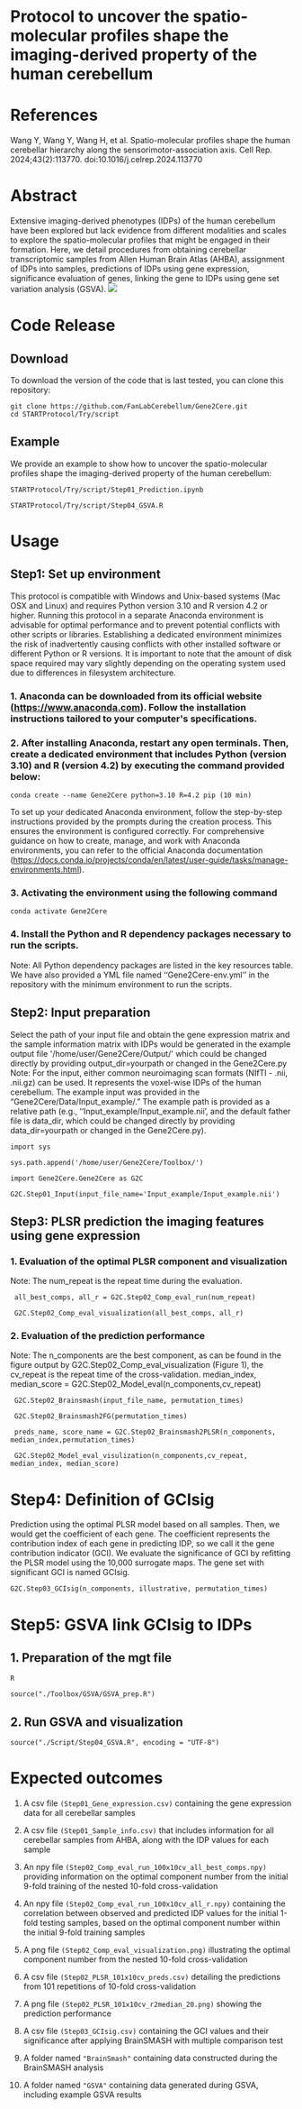 # Protocol to uncover the spatio-molecular profiles shape the imaging-derived property of the human cerebellum

# References
Wang Y, Wang Y, Wang H, et al. Spatio-molecular profiles shape the human cerebellar hierarchy along the sensorimotor-association axis. Cell Rep. 2024;43(2):113770. doi:10.1016/j.celrep.2024.113770

# Abstract
Extensive imaging-derived phenotypes (IDPs) of the human cerebellum have been explored but lack evidence from different modalities and scales to explore the spatio-molecular profiles that might be engaged in their formation. Here, we detail procedures from obtaining cerebellar transcriptomic samples from Allen Human Brain Atlas (AHBA), assignment of IDPs into samples, predictions of IDPs using gene expression, significance evaluation of genes, linking the gene to IDPs using gene set variation analysis (GSVA). 
![](https://github.com/FanLabCerebellum/Gene2Cere/blob/main/abstract.png)  

# Code Release
## Download
To download the version of the code that is last tested, you can clone this repository:


    git clone https://github.com/FanLabCerebellum/Gene2Cere.git
    cd STARTProtocol/Try/script
## Example

We provide an example to show how to uncover the spatio-molecular profiles shape the imaging-derived property of the human cerebellum:

`STARTProtocol/Try/script/Step01_Prediction.ipynb`

`STARTProtocol/Try/script/Step04_GSVA.R`
    
# Usage
## Step1: Set up environment

This protocol is compatible with Windows and Unix-based systems (Mac OSX and Linux) and requires Python version 3.10 and R version 4.2 or higher. Running this protocol in a separate Anaconda environment is advisable for optimal performance and to prevent potential conflicts with other scripts or libraries. Establishing a dedicated environment minimizes the risk of inadvertently causing conflicts with other installed software or different Python or R versions. It is important to note that the amount of disk space required may vary slightly depending on the operating system used due to differences in filesystem architecture.

### 1. Anaconda can be downloaded from its official website (https://www.anaconda.com). Follow the installation instructions tailored to your computer's specifications.
### 2. After installing Anaconda, restart any open terminals. Then, create a dedicated environment that includes Python (version 3.10) and R (version 4.2) by executing the command provided below:

    conda create --name Gene2Cere python=3.10 R=4.2 pip (10 min)

To set up your dedicated Anaconda environment, follow the step-by-step instructions provided by the prompts during the creation process. This ensures the environment is configured correctly. For comprehensive guidance on how to create, manage, and work with Anaconda environments, you can refer to the official Anaconda documentation (https://docs.conda.io/projects/conda/en/latest/user-guide/tasks/manage-environments.html). 

### 3. Activating the environment using the following command

    conda activate Gene2Cere
    
### 4. Install the Python and R dependency packages necessary to run the scripts.
Note: All Python dependency packages are listed in the key resources table. We have also provided a YML file named ‘‘Gene2Cere-env.yml’’ in the repository with the minimum environment to run the scripts.
  
## Step2: Input preparation
Select the path of your input file and obtain the gene expression matrix and the sample information matrix with IDPs would be generated in the example output file '/home/user/Gene2Cere/Output/' which could be changed directly by providing output_dir=yourpath or changed in the Gene2Cere.py
Note: For the input, either common neuroimaging scan formats (NIfTI - .nii, .nii.gz) can be used. It represents the voxel-wise IDPs of the human cerebellum. The example input was provided in the “Gene2Cere/Data/Input_example/.” The example path is provided as a relative path (e.g., ‘‘Input_example/Input_example.nii’, and the default father file is data_dir, which could be changed directly by providing data_dir=yourpath or changed in the Gene2Cere.py). 

    import sys

    sys.path.append('/home/user/Gene2Cere/Toolbox/')

    import Gene2Cere.Gene2Cere as G2C

    G2C.Step01_Input(input_file_name='Input_example/Input_example.nii')

## Step3: PLSR prediction the imaging features using gene expression

### 1. Evaluation of the optimal PLSR component and visualization 
Note: The num_repeat is the repeat time during the evaluation.

     all_best_comps, all_r = G2C.Step02_Comp_eval_run(num_repeat) 
     
     G2C.Step02_Comp_eval_visualization(all_best_comps, all_r)

### 2. Evaluation of the prediction performance 

Note: The n_components are the best component, as can be found in the figure output by G2C.Step02_Comp_eval_visualization (Figure 1), the cv_repeat is the repeat time of the cross-validation. 
     median_index, median_score = G2C.Step02_Model_eval(n_components,cv_repeat) 
     
     G2C.Step02_Brainsmash(input_file_name, permutation_times) 
     
     G2C.Step02_Brainsmash2FG(permutation_times)
     
     preds_name, score_name = G2C.Step02_Brainsmash2PLSR(n_components, median_index,permutation_times) 
     
     G2C.Step02_Model_eval_visulization(n_components,cv_repeat, median_index, median_score) 

# Step4: Definition of GCIsig

Prediction using the optimal PLSR model based on all samples. Then, we would get the coefficient of each gene. The coefficient represents the contribution index of each gene in predicting IDP, so we call it the gene contribution indicator (GCI). We evaluate the significance of GCI by refitting the PLSR model using the 10,000 surrogate maps. The gene set with significant GCI is named GCIsig. 

    G2C.Step03_GCIsig(n_components, illustrative, permutation_times)
# Step5: GSVA link GCIsig to IDPs 

## 1. Preparation of the mgt file

    R

    source("./Toolbox/GSVA/GSVA_prep.R")

## 2. Run GSVA and visualization

    source("./Script/Step04_GSVA.R", encoding = "UTF-8")

# Expected outcomes
1. A csv file ` (Step01_Gene_expression.csv) `  containing the gene expression data for all cerebellar samples

2. A csv file ` (Step01_Sample_info.csv) `  that includes information for all cerebellar samples from AHBA, along with the IDP values for each sample

3. An npy file ` (Step02_Comp_eval_run_100x10cv_all_best_comps.npy) `  providing information on the optimal component number from the initial 9-fold training of the nested 10-fold cross-validation

4. An npy file ` (Step02_Comp_eval_run_100x10cv_all_r.npy) `  containing the correlation between observed and predicted IDP values for the initial 1-fold testing samples, based on the optimal component number within the initial 9-fold training samples

5. A png file ` (Step02_Comp_eval_visualization.png) `  illustrating the optimal component number from the nested 10-fold cross-validation

6. A csv file ` (Step02_PLSR_101x10cv_preds.csv) `  detailing the predictions from 101 repetitions of 10-fold cross-validation

7. A png file ` (Step02_PLSR_101x10cv_r2median_20.png) `  showing the prediction performance

8. A csv file ` (Step03_GCIsig.csv) `  containing the GCI values and their significance after applying BrainSMASH with multiple comparison test

9. A folder named ` "BrainSmash" `  containing data constructed during the BrainSMASH analysis

10. A folder named ` "GSVA" `  containing data generated during GSVA, including example GSVA results








